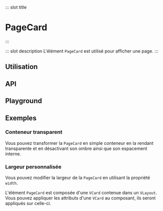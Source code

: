 ::: slot title
# PageCard
:::

::: slot description
L'élément `PageCard` est utilisé pour afficher une page.
:::

## Utilisation

<DocExample
  eager
  file="elements/page-card/examples/page-card"
/>

## API

<DocApi
  :value="['PageCard']"
  :api="{
    PageCard: {
      props: [
        {
          name: 'min-height',
          type: 'boolean',
          defaultValue: 'false',
          description: 'Définit une hauteur minimale de `500px`.'
        },
        {
          name: 'no-shadow',
          type: 'boolean',
          defaultValue: 'false',
          description: 'Supprime l\'ombre de la `VCard`.'
        },
        {
          name: 'card-class',
          type: 'string',
          defaultValue: 'undefined',
          description: 'Les classes à appliquer à la `VCard.`'
        },
        {
          name: 'card-padding',
          type: 'string',
          defaultValue: '\'px-6 py-4\'',
          description: 'Le padding à appliquer à la `VCard`.'
        },
        {
          name: 'vuetify-options',
          type: 'Options',
          defaultValue: 'undefined',
          description: 'Personnalisation des composants Vuetify en utilisant la directive `customizable`.'
        }
      ],
      slots: [
        {
          name: 'default',
          description: 'Slot pour afficher du contenu.'
        }
      ]
    }
  }"
/>

## Playground

<DocExample file="elements/page-card/examples/page-card-playground" />

## Exemples

### Conteneur transparent

Vous pouvez transformer la `PageCard` en simple conteneur en la rendant transparente et en désactivant son ombre ainsi que son espacement interne.

<DocExample file="elements/page-card/examples/page-card-transparent" />

### Largeur personnalisée

Vous pouvez modifier la largeur de la `PageCard` en utilisant la propriété `width`.

<DocInfo>

L'élément `PageCard` est composée d'une `VCard` contenue dans un `VLayout`. Vous pouvez appliquer les attributs d'une `VCard` au composant, ils seront appliqués sur celle-ci.

</DocInfo>

<DocExample file="elements/page-card/examples/page-card-width" />
